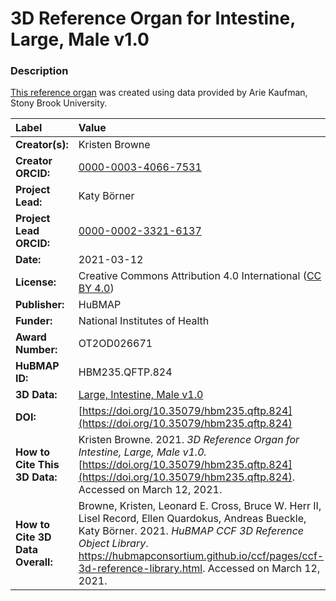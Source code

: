 # 3D Reference Organ for Intestine, Large, Male v1.0

### Description
[This reference organ](https://hubmapconsortium.github.io/ccf/pages/ccf-3d-reference-library.html) was created using data provided by Arie Kaufman, Stony Brook University.

| Label | Value |
| :------------- |:-------------|
| **Creator(s):** | Kristen Browne |
| **Creator ORCID:** | [0000-0003-4066-7531](https://orcid.org/0000-0003-4066-7531) |
| **Project Lead:** | Katy B&ouml;rner |
| **Project Lead ORCID:** | [0000-0002-3321-6137](https://orcid.org/0000-0002-3321-6137) |
| **Date:** | 2021-03-12 |
| **License:** | Creative Commons Attribution 4.0 International ([CC BY 4.0](https://creativecommons.org/licenses/by/4.0/)) |
| **Publisher:** | HuBMAP |
| **Funder:** | National Institutes of Health |
| **Award Number:** | OT2OD026671 |
| **HuBMAP ID:** | HBM235.QFTP.824 |
| **3D Data:** | [Large, Intestine, Male v1.0](https://hubmapconsortium.github.io/ccf-releases/v1.0/models/SBU_Intestine_Large_v1.0.glb) |
| **DOI:** | [https://doi.org/10.35079/hbm235.qftp.824](https://doi.org/10.35079/hbm235.qftp.824) |
| **How to Cite This 3D Data:** | Kristen Browne. 2021. *3D Reference Organ for Intestine, Large, Male v1.0.* [https://doi.org/10.35079/hbm235.qftp.824](https://doi.org/10.35079/hbm235.qftp.824). Accessed on March 12, 2021. |
| **How to Cite 3D Data Overall:** | Browne, Kristen, Leonard E. Cross, Bruce W. Herr II, Lisel Record, Ellen Quardokus, Andreas Bueckle, Katy B&ouml;rner. 2021. *HuBMAP CCF 3D Reference Object Library*. https://hubmapconsortium.github.io/ccf/pages/ccf-3d-reference-library.html. Accessed on March 12, 2021. |